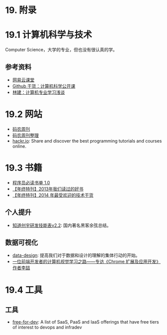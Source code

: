 # 19. 附录

# 19.1 计算机科学与技术

Computer Science，大学的专业，但也没有很认真的学。

## 参考资料

- [网易云课堂](http://study.163.com/curricula/cs.htm)
- [Github 干货：计算机科学公开课](http://top.jobbole.com/18025/)
- [林建：计算机专业学习浅谈](http://mp.weixin.qq.com/s?__biz=MjM5MzA0OTkwMA==&mid=208006388&idx=2&sn=eb5ad9b8afd4c6bfadea76889c131304#rd)

# 19.2 网站

- [码农周刊](http://weekly.manong.io/)
- [码农周刊整理](https://github.com/nemoTyrant/manong)
- [hackr.io](http://hackr.io/): Share and discover the best programming tutorials and courses online.

# 19.3 书籍

- [程序员必读书单 1.0](http://lucida.me/blog/developer-reading-list/)
- [【年终特刊】2013年我们读过的好书](http://weekly.manong.io/issues/15)
- [【年终特刊】2014 年最受欢迎的技术干货](http://weekly.manong.io/issues/56?ref=wechat#rd&sukey=fd39034cdd3ad743b280ffef9af25891aa1a9a051e1f9a773a149f68b5db01e9eb3173610fad1bb3863457c27a735cb9)

## 个人提升

- [知道创宇研发技能表v2.2](http://vdisk.weibo.com/s/EPyLE0kt9Mow): 国内著名黑客余弦总结。

## 数据可视化

- [data-design](https://github.com/infoactive/data-design/): 提高我们对于数据和设计的理解的集体行动的开始。
- [一位前端开发者的计算机视觉学习之路——专访《Chrome 扩展及应用开发》作者李喆](http://www.ituring.com.cn/article/123884)

# 19.4 工具

## 工具

- [free-for-dev](https://github.com/ripienaar/free-for-dev): A list of SaaS, PaaS and IaaS offerings that have free tiers of interest to devops and infradev